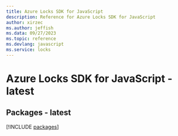 ```yaml
---
title: Azure Locks SDK for JavaScript
description: Reference for Azure Locks SDK for JavaScript
author: xirzec
ms.author: jeffish
ms.data: 09/27/2023
ms.topic: reference
ms.devlang: javascript
ms.service: locks
---
```

# Azure Locks SDK for JavaScript - latest
## Packages - latest
[!INCLUDE [packages](locks-index.md)]